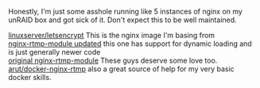 Honestly, I'm just some asshole running like 5 instances of nginx on my unRAID box and got sick of it.
Don't expect this to be well maintained.

[linuxserver/letsencrypt](https://github.com/linuxserver/docker-letsencrypt) This is the nginx image I'm basing from  
[nginx-rtmp-module updated](https://github.com/sergey-dryabzhinsky/nginx-rtmp-module) this one has support for dynamic loading and is just generally newer code  
[original nginx-rtmp-module](https://github.com/arut/nginx-rtmp-module) These guys deserve some love too.  
[arut/docker-nginx-rtmp](https://github.com/alfg/docker-nginx-rtmp) also a great source of help for my very basic docker skills.